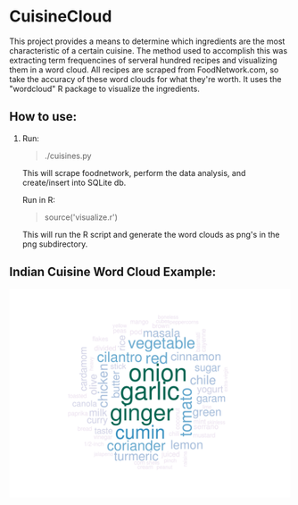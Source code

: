 # CuisineCloud

This project provides a means to determine which ingredients are the most characteristic of a certain cuisine. The method used to accomplish this was extracting term frequencines of serveral hundred recipes and visualizing them in a word cloud. All recipes are scraped from FoodNetwork.com, so take the accuracy of these word clouds for what they're worth. It uses the "wordcloud" R package to visualize the ingredients.

## How to use:

1. Run:

   > ./cuisines.py
   
   This will scrape foodnetwork, perform the data analysis, and create/insert into SQLite db. 

   Run in R:

   > source('visualize.r')

   This will run the R script and generate the word clouds as png's
   in the png subdirectory.

## Indian Cuisine Word Cloud Example:
 <img src="https://github.com/arasraj/CuisineClouds/raw/master/png/indian_wordcloud.png" alt="Indian Word Cloud" align="center" />
